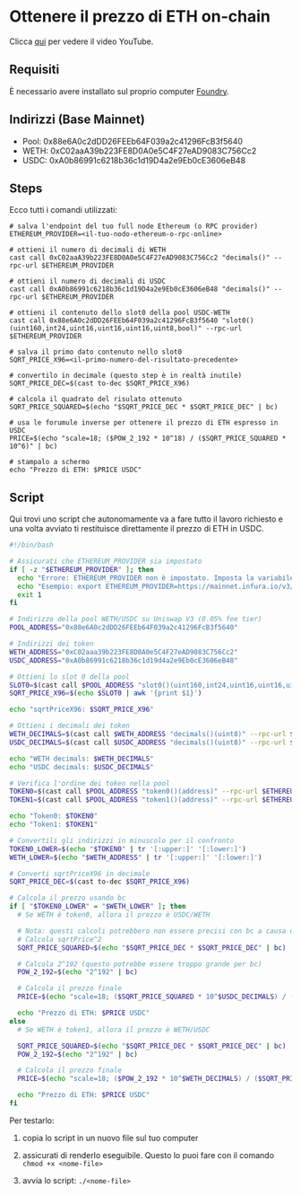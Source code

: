 # Ottenere il prezzo di ETH on-chain

Clicca [qui](https://youtu.be/dnr21J5X3UU) per vedere il video YouTube.

## Requisiti

È necessario avere installato sul proprio computer [Foundry](https://book.getfoundry.sh/getting-started/installation).

## Indirizzi (Base Mainnet)

- Pool: 0x88e6A0c2dDD26FEEb64F039a2c41296FcB3f5640
- WETH: 0xC02aaA39b223FE8D0A0e5C4F27eAD9083C756Cc2
- USDC: 0xA0b86991c6218b36c1d19D4a2e9Eb0cE3606eB48

## Steps

Ecco tutti i comandi utilizzati:

```shell
# salva l'endpoint del tuo full node Ethereum (o RPC provider)
ETHEREUM_PROVIDER=<il-tuo-nodo-ethereum-o-rpc-online>
```

```shell
# ottieni il numero di decimali di WETH
cast call 0xC02aaA39b223FE8D0A0e5C4F27eAD9083C756Cc2 "decimals()" --rpc-url $ETHEREUM_PROVIDER
```

```shell
# ottieni il numero di decimali di USDC
cast call 0xA0b86991c6218b36c1d19D4a2e9Eb0cE3606eB48 "decimals()" --rpc-url $ETHEREUM_PROVIDER
```

```shell
# ottieni il contenuto dello slot0 della pool USDC-WETH
cast call 0x88e6A0c2dDD26FEEb64F039a2c41296FcB3f5640 "slot0()(uint160,int24,uint16,uint16,uint16,uint8,bool)" --rpc-url $ETHEREUM_PROVIDER
```

```shell
# salva il primo dato contenuto nello slot0
SQRT_PRICE_X96=<il-primo-numero-del-risultato-precedente>
```

```shell
# convertilo in decimale (questo step è in realtà inutile)
SQRT_PRICE_DEC=$(cast to-dec $SQRT_PRICE_X96)
```

```shell
# calcola il quadrato del risulato ottenuto
SQRT_PRICE_SQUARED=$(echo "$SQRT_PRICE_DEC * $SQRT_PRICE_DEC" | bc)
```

```shell
# usa le forumule inverse per ottenere il prezzo di ETH espresso in USDC
PRICE=$(echo "scale=18; ($POW_2_192 * 10^18) / ($SQRT_PRICE_SQUARED * 10^6)" | bc)
```

```shell
# stampalo a schermo
echo "Prezzo di ETH: $PRICE USDC"
```

## Script

Qui trovi uno script che autonomamente va a fare tutto il lavoro richiesto e una volta avviato ti restituisce direttamente il prezzo di ETH in USDC.

```bash
#!/bin/bash

# Assicurati che ETHEREUM_PROVIDER sia impostato
if [ -z "$ETHEREUM_PROVIDER" ]; then
  echo "Errore: ETHEREUM_PROVIDER non è impostato. Imposta la variabile con l'URL del tuo provider RPC."
  echo "Esempio: export ETHEREUM_PROVIDER=https://mainnet.infura.io/v3/YOUR_API_KEY"
  exit 1
fi

# Indirizzo della pool WETH/USDC su Uniswap V3 (0.05% fee tier)
POOL_ADDRESS="0x88e6A0c2dDD26FEEb64F039a2c41296FcB3f5640"

# Indirizzi dei token
WETH_ADDRESS="0xC02aaa39b223FE8D0A0e5C4F27eAD9083C756Cc2"
USDC_ADDRESS="0xA0b86991c6218b36c1d19d4a2e9Eb0cE3606eB48"

# Ottieni lo slot 0 della pool
SLOT0=$(cast call $POOL_ADDRESS "slot0()(uint160,int24,uint16,uint16,uint16,uint8,bool)" --rpc-url $ETHEREUM_PROVIDER)
SQRT_PRICE_X96=$(echo $SLOT0 | awk '{print $1}')

echo "sqrtPriceX96: $SQRT_PRICE_X96"

# Ottieni i decimali dei token
WETH_DECIMALS=$(cast call $WETH_ADDRESS "decimals()(uint8)" --rpc-url $ETHEREUM_PROVIDER)
USDC_DECIMALS=$(cast call $USDC_ADDRESS "decimals()(uint8)" --rpc-url $ETHEREUM_PROVIDER)

echo "WETH decimals: $WETH_DECIMALS"
echo "USDC decimals: $USDC_DECIMALS"

# Verifica l'ordine dei token nella pool
TOKEN0=$(cast call $POOL_ADDRESS "token0()(address)" --rpc-url $ETHEREUM_PROVIDER)
TOKEN1=$(cast call $POOL_ADDRESS "token1()(address)" --rpc-url $ETHEREUM_PROVIDER)

echo "Token0: $TOKEN0"
echo "Token1: $TOKEN1"

# Convertili gli indirizzi in minuscolo per il confronto
TOKEN0_LOWER=$(echo "$TOKEN0" | tr '[:upper:]' '[:lower:]')
WETH_LOWER=$(echo "$WETH_ADDRESS" | tr '[:upper:]' '[:lower:]')

# Converti sqrtPriceX96 in decimale
SQRT_PRICE_DEC=$(cast to-dec $SQRT_PRICE_X96)

# Calcola il prezzo usando bc
if [ "$TOKEN0_LOWER" = "$WETH_LOWER" ]; then
  # Se WETH è token0, allora il prezzo è USDC/WETH

  # Nota: questi calcoli potrebbero non essere precisi con bc a causa delle dimensioni dei numeri
  # Calcola sqrtPrice^2
  SQRT_PRICE_SQUARED=$(echo "$SQRT_PRICE_DEC * $SQRT_PRICE_DEC" | bc)

  # Calcola 2^192 (questo potrebbe essere troppo grande per bc)
  POW_2_192=$(echo "2^192" | bc)

  # Calcola il prezzo finale
  PRICE=$(echo "scale=18; ($SQRT_PRICE_SQUARED * 10^$USDC_DECIMALS) / ($POW_2_192 * 10^$WETH_DECIMALS)" | bc)

  echo "Prezzo di ETH: $PRICE USDC"
else
  # Se WETH è token1, allora il prezzo è WETH/USDC

  SQRT_PRICE_SQUARED=$(echo "$SQRT_PRICE_DEC * $SQRT_PRICE_DEC" | bc)
  POW_2_192=$(echo "2^192" | bc)

  # Calcola il prezzo finale
  PRICE=$(echo "scale=18; ($POW_2_192 * 10^$WETH_DECIMALS) / ($SQRT_PRICE_SQUARED * 10^$USDC_DECIMALS)" | bc)

  echo "Prezzo di ETH: $PRICE USDC"
fi
```

Per testarlo:

1. copia lo script in un nuovo file sul tuo computer

2. assicurati di renderlo eseguibile. Questo lo puoi fare con il comando `chmod +x <nome-file>`

3. avvia lo script: `./<nome-file>`
